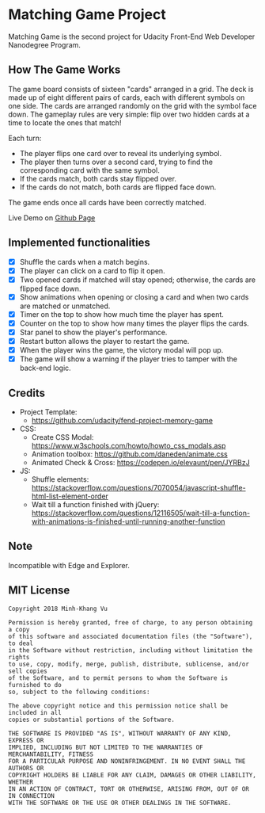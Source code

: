 # Matching Game Project

Matching Game is the second project for Udacity Front-End Web Developer Nanodegree Program. 

## How The Game Works
The game board consists of sixteen "cards" arranged in a grid. The deck is made up of eight different pairs of cards, each with different symbols on one side. The cards are arranged randomly on the grid with the symbol face down. The gameplay rules are very simple: flip over two hidden cards at a time to locate the ones that match!

Each turn:

* The player flips one card over to reveal its underlying symbol.
* The player then turns over a second card, trying to find the corresponding card with the same symbol.
* If the cards match, both cards stay flipped over.
* If the cards do not match, both cards are flipped face down.

The game ends once all cards have been correctly matched.

Live Demo on [Github Page](https://minhkhang1795.github.io/udacity-matching-game/)

## Implemented functionalities
* [x] Shuffle the cards when a match begins.
* [x] The player can click on a card to flip it open.
* [x] Two opened cards if matched will stay opened; otherwise, the cards are flipped face down.
* [x] Show animations when opening or closing a card and when two cards are matched or unmatched.
* [x] Timer on the top to show how much time the player has spent.
* [x] Counter on the top to show how many times the player flips the cards.
* [x] Star panel to show the player's performance. 
* [x] Restart button allows the player to restart the game.
* [x] When the player wins the game, the victory modal will pop up.
* [x] The game will show a warning if the player tries to tamper with the back-end logic.

## Credits
* Project Template:
    * https://github.com/udacity/fend-project-memory-game
* CSS:
    * Create CSS Modal: https://www.w3schools.com/howto/howto_css_modals.asp
    * Animation toolbox: https://github.com/daneden/animate.css
    * Animated Check & Cross: https://codepen.io/elevaunt/pen/JYRBzJ
* JS:
    * Shuffle elements: https://stackoverflow.com/questions/7070054/javascript-shuffle-html-list-element-order
    * Wait till a function finished with jQuery: https://stackoverflow.com/questions/12116505/wait-till-a-function-with-animations-is-finished-until-running-another-function

## Note
Incompatible with Edge and Explorer.

## MIT License

    Copyright 2018 Minh-Khang Vu

    Permission is hereby granted, free of charge, to any person obtaining a copy 
    of this software and associated documentation files (the "Software"), to deal 
    in the Software without restriction, including without limitation the rights 
    to use, copy, modify, merge, publish, distribute, sublicense, and/or sell copies 
    of the Software, and to permit persons to whom the Software is furnished to do 
    so, subject to the following conditions:

    The above copyright notice and this permission notice shall be included in all 
    copies or substantial portions of the Software.

    THE SOFTWARE IS PROVIDED "AS IS", WITHOUT WARRANTY OF ANY KIND, EXPRESS OR 
    IMPLIED, INCLUDING BUT NOT LIMITED TO THE WARRANTIES OF MERCHANTABILITY, FITNESS 
    FOR A PARTICULAR PURPOSE AND NONINFRINGEMENT. IN NO EVENT SHALL THE AUTHORS OR 
    COPYRIGHT HOLDERS BE LIABLE FOR ANY CLAIM, DAMAGES OR OTHER LIABILITY, WHETHER 
    IN AN ACTION OF CONTRACT, TORT OR OTHERWISE, ARISING FROM, OUT OF OR IN CONNECTION 
    WITH THE SOFTWARE OR THE USE OR OTHER DEALINGS IN THE SOFTWARE.
